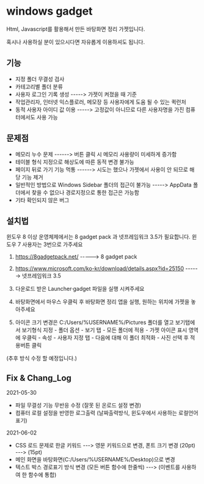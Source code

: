 # windows gadget
Html, Javascript를 활용해서 만든 바탕화면 정리 가젯입니다.


혹시나 사용하실 분이 있으시다면 자유롭게 이용하셔도 됩니다.

## 기능
  - 지정 폴더 무결성 검사
  - 카테고리별 폴더 분류
  - 사용자 로그인 기록 생성        -----> 가젯이 켜졌을 때 기준
  - 작업관리자, 인터넷 익스플로러, 메모장 등 사용자에게 도움 될 수 있는 퀵런처
  - 동적 사용자 아이디 값 이용     ----->  고정값이 아니므로 다른 사용자명을 가진 컴퓨터에서도 사용 가능

## 문제점
- 메모리 누수 문제 ------> 버튼 클릭 시 메모리 사용량이 미세하게 증가함
- 테이블 형식 지정으로 해상도에 따른 동적 변경 불가능
- 페이지 뒤로 가기 기능 먹통 ------> 시도는 했으나 가젯에서 사용이 안 되므로 해당 기능 제거
- 일반적인 방법으로 Windows Sidebar 폴더의 접근이 불가능   -----> AppData 폴더에서 찾을 수 없으나 경로지정으로 통한 접근은 가능함
- 기타 확인되지 않은 버그

## 설치법

윈도우 8 이상 운영체제에서는 8 gadget pack 과 넷프레임워크 3.5가 필요합니다. 윈도우 7 사용자는 3번으로 가주세요

1. https://8gadgetpack.net/ -----> 8 gadget pack 


2. https://www.microsoft.com/ko-kr/download/details.aspx?id=25150  ------> 넷프레임워크 3.5


3. 다운로드 받은 Launcher·gadget 파일을 실행 시켜주세요


4. 바탕화면에서 마우스 우클릭 후 바탕화면 정리 앱을 실행, 원하는 위치에 가젯을 놓아주세요


5. 아이콘 크기 변경은 
C:/Users/%USERNAME%/Pictures 폴더를 열고 보기탭에서 보기형식 지정 - 폴더 옵션 - 보기 탭 - 모든 폴더에 적용 - 가젯 아이콘 표시 영역에 우클릭 - 속성 - 사용자 지정 탭 - 다음에 대해 이 폴더 최적화 - 사진 선택 후 적용버튼 클릭

(추후 방식 수정 할 예정입니다.)

## Fix & Chang_Log

2021-05-30
- 파일 무결성 기능 무반응 수정 (잘못 된 온로드 설정 변경)
- 컴퓨터 로컬 설정을 반영한 로그출력 (날짜출력방식, 윈도우에서 사용하는 로컬언어 표기) 

2021-06-02
- CSS 로드 문제로 한글 키워드 ---> 영문 키워드으로 변경, 폰트 크기 변경 (20pt) ---> (15pt)
- 메인 화면을 바탕화면(C:/Users/%USERNAME%/Desktop)으로 변경
- 텍스트 박스 경로표기 방식 변경  (모든 버튼 함수에 한줄씩) ---> (이벤트를 사용하여 한 함수에 통합) 
